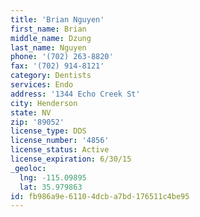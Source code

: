 ```yaml
---
title: 'Brian Nguyen'
first_name: Brian
middle_name: Dzung
last_name: Nguyen
phone: '(702) 263-8820'
fax: '(702) 914-8121'
category: Dentists
services: Endo
address: '1344 Echo Creek St'
city: Henderson
state: NV
zip: '89052'
license_type: DDS
license_number: '4856'
license_status: Active
license_expiration: 6/30/15
_geoloc:
  lng: -115.09895
  lat: 35.979863
id: fb986a9e-6110-4dcb-a7bd-176511c4be95
---
```


